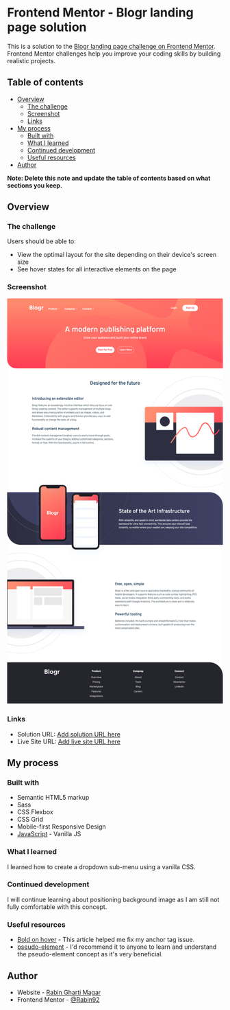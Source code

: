 # Frontend Mentor - Blogr landing page solution

This is a solution to the [Blogr landing page challenge on Frontend Mentor](https://www.frontendmentor.io/challenges/blogr-landing-page-EX2RLAApP). Frontend Mentor challenges help you improve your coding skills by building realistic projects.

## Table of contents

- [Overview](#overview)
  - [The challenge](#the-challenge)
  - [Screenshot](#screenshot)
  - [Links](#links)
- [My process](#my-process)
  - [Built with](#built-with)
  - [What I learned](#what-i-learned)
  - [Continued development](#continued-development)
  - [Useful resources](#useful-resources)
- [Author](#author)

**Note: Delete this note and update the table of contents based on what sections you keep.**

## Overview

### The challenge

Users should be able to:

- View the optimal layout for the site depending on their device's screen size
- See hover states for all interactive elements on the page

### Screenshot

![](./images/blogr-landing-page.png)

### Links

- Solution URL: [Add solution URL here](https://github.com/Rabin92/blogr-landing-page)
- Live Site URL: [Add live site URL here](https://your-live-site-url.com)

## My process

### Built with

- Semantic HTML5 markup
- Sass
- CSS Flexbox
- CSS Grid
- Mobile-first Responsive Design
- [JavaScript](https://javascript.info) - Vanilla JS

### What I learned

I learned how to create a dropdown sub-menu using a vanilla CSS.

### Continued development

I will continue learning about positioning background image as I am still not fully comfortable with this concept.

### Useful resources

- [Bold on hover](https://css-tricks.com/bold-on-hover-without-the-layout-shift/) - This article helped me fix my anchor tag issue.
- [pseudo-element](https://developer.mozilla.org/en-US/docs/Web/CSS/Pseudo-elements) - I'd recommend it to anyone to learn and understand the pseudo-element concept as it's very beneficial.

## Author

- Website - [Rabin Gharti Magar](https://www.rabingm.dev/)
- Frontend Mentor - [@Rabin92](https://www.frontendmentor.io/profile/Rabin92)
